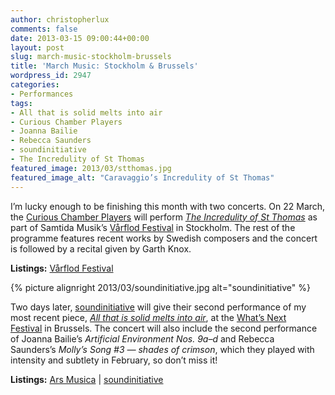 ```yaml
---
author: christopherlux
comments: false
date: 2013-03-15 09:00:44+00:00
layout: post
slug: march-music-stockholm-brussels
title: 'March Music: Stockholm & Brussels'
wordpress_id: 2947
categories:
- Performances
tags:
- All that is solid melts into air
- Curious Chamber Players
- Joanna Bailie
- Rebecca Saunders
- soundinitiative
- The Incredulity of St Thomas
featured_image: 2013/03/stthomas.jpg
featured_image_alt: "Caravaggio’s Incredulity of St Thomas"
---
```


I’m lucky enough to be finishing this month with two concerts. On 22 March, the [Curious Chamber Players](http://www.curiouschamberplayers.com/) will perform [_The Incredulity of St Thomas_](http://www.chrisswithinbank.net/2012/06/the-incredulity-of-st-thomas/) as part of Samtida Musik’s [Vårflod Festival](http://samtidamusik.se/samtid/sv/konsert/v-rflod-garth-knox-och) in Stockholm. The rest of the programme features recent works by Swedish composers and the concert is followed by a recital given by Garth Knox.

**Listings:** [Vårflod Festival](http://samtidamusik.se/samtid/sv/konsert/v-rflod-garth-knox-och)

{% picture alignright 2013/03/soundinitiative.jpg alt="soundinitiative" %}

Two days later, [soundinitiative](http://soundinitiative.fr/) will give their second performance of my most recent piece, [_All that is solid melts into air_](http://www.chrisswithinbank.net/2013/01/all-that-is-solid-melts-into-air/), at the [What’s Next Festival](http://www.arsmusica.be/2013/dut/concert/24-03-(2)-festival-what-s-next/) in Brussels. The concert will also include the second performance of Joanna Bailie’s _Artificial Environment Nos. 9a–d_ and Rebecca Saunders’s _Molly’s Song #3 — shades of crimson_, which they played with intensity and subtlety in February, so don’t miss it!

**Listings:** [Ars Musica](http://www.arsmusica.be/2013/dut/concert/24-03-(2)-festival-what-s-next/) \| [soundinitiative](http://www.soundinitiative.fr/enconcert14.html)
